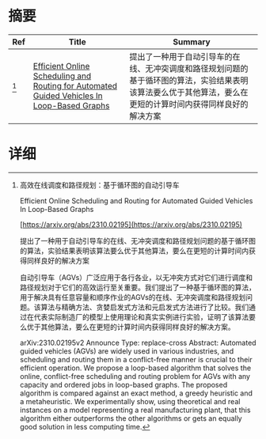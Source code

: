 # 摘要

| Ref | Title | Summary |
| --- | --- | --- |
| [^1] | [Efficient Online Scheduling and Routing for Automated Guided Vehicles In Loop-Based Graphs](https://arxiv.org/abs/2310.02195) | 提出了一种用于自动引导车的在线、无冲突调度和路径规划问题的基于循环图的算法，实验结果表明该算法要么优于其他算法，要么在更短的计算时间内获得同样良好的解决方案 |

# 详细

[^1]: 高效在线调度和路径规划：基于循环图的自动引导车

    Efficient Online Scheduling and Routing for Automated Guided Vehicles In Loop-Based Graphs

    [https://arxiv.org/abs/2310.02195](https://arxiv.org/abs/2310.02195)

    提出了一种用于自动引导车的在线、无冲突调度和路径规划问题的基于循环图的算法，实验结果表明该算法要么优于其他算法，要么在更短的计算时间内获得同样良好的解决方案

    

    自动引导车（AGVs）广泛应用于各行各业，以无冲突方式对它们进行调度和路径规划对于它们的高效运行至关重要。我们提出了一种基于循环图的算法，用于解决具有任意容量和顺序作业的AGVs的在线、无冲突调度和路径规划问题。该算法与精确方法、贪婪启发式方法和元启发式方法进行了比较。我们通过在代表实际制造厂的模型上使用理论和真实实例进行实验，证明了该算法要么优于其他算法，要么在更短的计算时间内获得同样良好的解决方案。

    arXiv:2310.02195v2 Announce Type: replace-cross  Abstract: Automated guided vehicles (AGVs) are widely used in various industries, and scheduling and routing them in a conflict-free manner is crucial to their efficient operation. We propose a loop-based algorithm that solves the online, conflict-free scheduling and routing problem for AGVs with any capacity and ordered jobs in loop-based graphs. The proposed algorithm is compared against an exact method, a greedy heuristic and a metaheuristic. We experimentally show, using theoretical and real instances on a model representing a real manufacturing plant, that this algorithm either outperforms the other algorithms or gets an equally good solution in less computing time.
    


